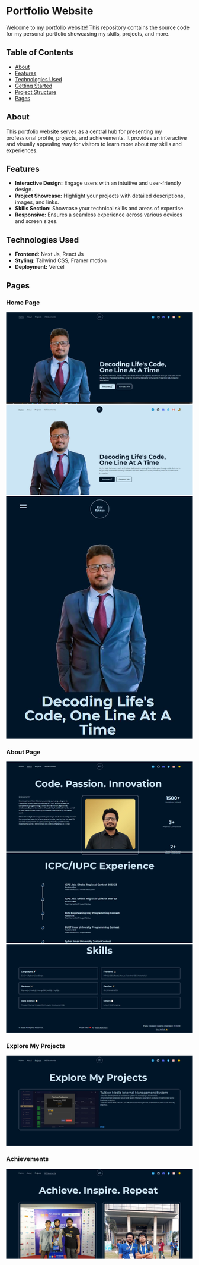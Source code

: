 # Portfolio Website

Welcome to my portfolio website! This repository contains the source code for my personal portfolio showcasing my skills, projects, and more.

## Table of Contents

- [About](#about)
- [Features](#features)
- [Technologies Used](#technologies-used)
- [Getting Started](#getting-started)
- [Project Structure](#project-structure)
- [Pages](#pages)

## About

This portfolio website serves as a central hub for presenting my professional profile, projects, and achievements. It provides an interactive and visually appealing way for visitors to learn more about my skills and experiences.

## Features

- **Interactive Design:** Engage users with an intuitive and user-friendly design.
- **Project Showcase:** Highlight your projects with detailed descriptions, images, and links.
- **Skills Section:** Showcase your technical skills and areas of expertise.
- **Responsive:** Ensures a seamless experience across various devices and screen sizes.

## Technologies Used

- **Frontend:** Next Js, React Js
- **Styling:** Tailwind CSS, Framer motion
- **Deployment:** Vercel

## Pages

### Home Page

![Home Page (Dark)](https://github.com/ChyYasir/my-portfolio/blob/main/website%20images/home-dark.JPG)
![Home Page (Light)](https://github.com/ChyYasir/my-portfolio/blob/main/website%20images/home-light.JPG)
![Mobile Responsive](https://github.com/ChyYasir/my-portfolio/blob/main/website%20images/mobile-home.JPG)

### About Page

![About Page (Dark)](https://github.com/ChyYasir/my-portfolio/blob/main/website%20images/about-dark.JPG)
![ICPC/IUPC Experience](https://github.com/ChyYasir/my-portfolio/blob/main/website%20images/about-1-dark.JPG)
![Skills Section](https://github.com/ChyYasir/my-portfolio/blob/main/website%20images/about-2-dark.JPG)

### Explore My Projects

![Explore My Projects](https://github.com/ChyYasir/my-portfolio/blob/main/website%20images/projects-dark.JPG)

### Achievements

![Achievements](https://github.com/ChyYasir/my-portfolio/blob/main/website%20images/achievements.JPG)
